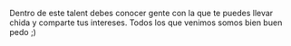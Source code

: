 Dentro de este talent debes conocer gente con la que te puedes llevar chida y comparte tus intereses. Todos los que venimos somos bien buen pedo ;)
